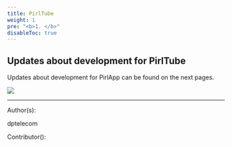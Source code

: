 ```yaml
---
title: PirlTube
weight: 1
pre: "<b>1. </b>"
disableToc: true
---
```


## Updates about development for PirlTube
Updates about development for PirlApp can be found on the next pages.

![](/development/images/Pirl_Energy.gif)













---
Author(s):

dptelecom

Contributor():

